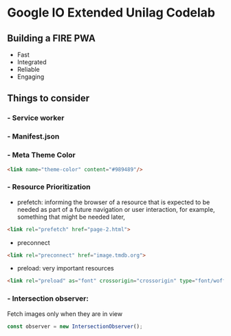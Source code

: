 # Google IO Extended Unilag Codelab

## Building a FIRE PWA

- Fast
- Integrated
- Reliable
- Engaging

## Things to consider

### - Service worker

### - Manifest.json

### - Meta Theme Color

```html
<link name="theme-color" content="#989489"/>
```

### - Resource Prioritization

- prefetch: informing the browser of a resource that is expected to be needed as part of a future navigation or user interaction, for example, something that might be needed later,

```html
<link rel="prefetch" href="page-2.html">
```

- preconnect

```html
<link rel="preconnect" href="image.tmdb.org">
```

- preload: very important resources

```html
<link rel="preload" as="font" crossorigin="crossorigin" type="font/woff2" href="myfont.woff2">
```

### - Intersection observer:

Fetch images only when they are in view

```js
const observer = new IntersectionObserver();
```
